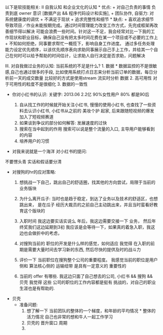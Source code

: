 以下是软技能相关:
II 自我认知 和企业文化的认知 
    * 优点: 
            + 对自己负责的事情 负责到底 owner 意识 [数据产出 && 程序代码设计和实施], 
            + 团队协作, 自驱力: 对系统健康度的调优 
            + 不满足于现状
            + 追求完整性和细节
    * 缺点:
            + 喜欢追求细节导致项目／作业未能按期完成。通过时间管理能力改变工作方式，先完成框架再改善细节得以解决
                可能会浪费一些时间。针对这一不足，我会经常对比一下我的工作现状和职业目标，确保自己没有把太多时间花费在某一个项目或不必要的工作上
            + 不知如何拒绝，同事要求帮忙一概揽下，影响自身工作进度。
                通过多任务处理能力设定优先顺序，以该优先顺序表向求助同事展示自己手上工作，并给其一个自己在何时可以给予帮助的时间估计，让求助人自行决定是否求助，问题解决

III. 
    对自我做过业务的认知:
    当前系统的不足是什么? 
    1. 数据 
        * 数据监控的不是很敏感,自己也通过很多的手段, 比如使用系统打点日志来分析当前订单的数据，每日分析前一天的成交数量
            比较好的方式是使用stream 流实时分析 数据
    2. 高可用性
        对于可用性的粒度不是很细化
    3. 数据的一致性

* 你对小红书的认识:
    关键字: 2013.06 2.2亿 90%女性用户 80% 都是90后
    1. 自从找工作的时候就开始关注小红书, 慢慢的使用小红书, 也查找了一些资料去认识小红书, 小红书从之前的 美妆个护 起家, 
        后来跟随短视频的爆发 加入了短视频赛道 
    2. 如果谈到争议的部分如何解答:
        发展速度的过快
    3. 搜索在当中起到的作用
        搜索可以说是整个流量的入口, 主导用户能够看到的内容
    4. 培养用户的习惯

* 对我来说就是一个海洋 
    对小红书的提问: 

不要愣头青 实话和假话要分清
* 对搜狗的hr的应对策略:
    1. 想挑战一下自己，跳出自己的舒适圈，找其他的方向尝试，局限于当前的业务版块
    2. 为什么离开瓜子: 当时也是趋于稳定，到达了业务以及技术的舒适区，也想跳出来， 
        是在瓜子 经历大裁员的之前自己主动跳出来，并且当时蛮看好教育这个版块的
    3. 入职时间 我这边要实话实说么
        年后，我这边需要交接一下 业务，
        然后年终奖我们这边延期到3初 我应该是会等待一下，如果真的着急入职，我这边也会做折中的考虑，
    4. 对搜狗当前的 职位的开发是什么样的感觉，如何适应
        我觉得 在入职的前期是需要大量时间去学习新的东西, 然后尽快的提供及时的战斗力
    
    5. 评价一下 当前职位在搜狗整个公司的重要程度。
        我感觉当前的职位是用户侧和 算法核心侧的 运输纽带 是具有一定意义的 重要性的
    6. 当前的 offer 有哪些. 我这边只面了自己想去的公司, 小红书 && 搜狗 && 贝壳 
        我觉得 这些 公司的职位的工作内容都是挺有 挑战的，对自己的职业生涯也是有帮助的.
* 贝壳
    * 准备问题:
       1. 想了解一下 当前团队的整体的一个梯度，和年龄的平均情况 * 整体的活力情况 自己也非常的想和牛人一起工作学习
       2. 贝壳的 晋升窗口 周期
       3. 
